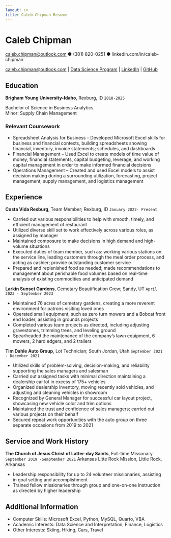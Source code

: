 ```yaml
---
layout: cv
title: Caleb Chipman Resume
---
```

# Caleb Chipman
caleb.chipman@outlook.com ● (301) 820-0251 ● linkedin.com/in/caleb-chipman

<div id="webaddress">
<a href="caleb.chipman@outlook.com">caleb.chipman@outlook.com</a>
| <a href="https://byuidatascience.github.io/development.html">Data Science Program</a>
| <a href="https://linkedin.com/in/caleb-chipman">LinkedIn</a>
| <a href="https://github.com/byuids-resumes">GitHub</a>
</div>

<!-- https://www.monique.tech/the-art-of-markdown -->

## Education


__Brigham Young University-Idaho__, Rexburg, ID `2018-2025`

Bachelor of Science in Business Analytics	
Minor: Supply Chain Management

### Relevant Coursework
- Spreadsheet Analysis for Business - Developed Microsoft Excel skills for business and financial contexts, building spreadsheets showing financial, inventory, invoice statements; schedules, and dashboards 
- Financial Management – Used Excel to create models of time value of money, financial statements, capital budgeting, leverage, and working capital management in order to make informed financial decisions 
- Operations Management – Created and used Excel models to assist decision making during a surrounding utilization, forecasting, project management, supply management, and logistics management


## Experience


__Costa Vida Rexburg__, Team Member; Rexburg, ID `January 2022- Present`

- Carried out various responsibilities to help with smooth, timely, and efficient management of restaurant
- Utilized diverse skill set to work effectively across various roles, as assigned by manager
- Maintained composure to make decisions in high demand and high-volume situations
- Executed duties of team member, such as: working various stations on the service line, leading customers through the meal order process, and acting as cashier; provide outstanding customer service
- Prepared and replenished food as needed; made recommendations to management about perishable food volumes based on real-time analysis of existing commodities and anticipated demand


__Larkin Sunset Gardens__, Cemetary Beautification Crew; Sandy, UT `April 2023 - September 2023`

- Maintained 76 acres of cemetary gardens, creating a more reverent environment for patrons visiting loved ones 
- Operated small equipment, such as zero turn mowers and a Bobcat front end loader, assisting in grounds projects
- Completed various team projects as directed, including adjusting gravestones, trimming trees, and leveling ground
- Spearheaded the maintenance of the company’s lawn equipment, 6 mowers, 2 hard edgers, and 2 trailers


__Tim Dahle Auto Group__, Lot Technician; South Jordan, Utah `September 2021 - December 2021`

- Utilized skills of problem-solving, decision-making, and reliability supporting the sales managers and salesman
- Carried out assigned tasks with minimal direction maintaining a dealership car lot in excess of 175+ vehicles
- Organized dealership inventory, moving recently sold vehicles, and adjusting and cleaning vehicles in showroom 
- Recognized by General Manager for successful car layout project, showcasing new vehicle color and trim options
- Maintained the trust and confidence of sales managers; carried out various projects on their behalf
- Secured repeat work opportunities with the auto group on three separate occasions from 2019 to 2021


## Service and Work History

__The Church of Jesus Christ of Latter-day Saints__, Full-time Missonary `September 2019 -Semptember 2021`
Arkansas Litte Rock Mission, Little Rock, Arkansas

- Leadership responsibility for up to 24 volunteer missionaries, assisting in goal setting and accomplishment
- Trained fellow missionaries through group and one-on-one instruction as directed by higher leadership


## Additional Information

- Computer Skills: Microsoft Excel, Python, MySQL, Quarto, VBA
- Academic Interests: Data Science and Interpretation, Finance, Logistics
- Other Interests: Skiing, Hiking, Cars, Travel



<!-- ### Footer

Last updated: May 2013 -->


